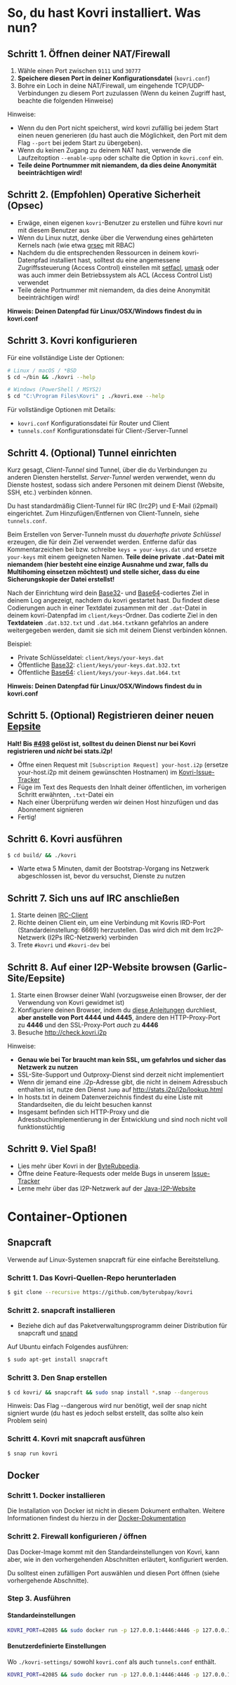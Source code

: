 # So, du hast Kovri installiert. Was nun?

## Schritt 1. Öffnen deiner NAT/Firewall
1. Wähle einen Port zwischen ```9111``` und ```30777```
2. **Speichere diesen Port in deiner Konfigurationsdatei** (`kovri.conf`)
3. Bohre ein Loch in deine NAT/Firewall, um eingehende TCP/UDP-Verbindungen zu diesem Port zuzulassen (Wenn du keinen Zugriff hast, beachte die folgenden Hinweise)

Hinweise:

- Wenn du den Port nicht speicherst, wird kovri zufällig bei jedem Start einen neuen generieren (du hast auch die Möglichkeit, den Port mit dem Flag `--port` bei jedem Start zu übergeben).
- Wenn du keinen Zugang zu deinem NAT hast, verwende die Laufzeitoption `--enable-upnp` oder schalte die Option in `kovri.conf` ein.
- **Teile deine Portnummer mit niemandem, da dies deine Anonymität beeinträchtigen wird!**

## Schritt 2. (Empfohlen) Operative Sicherheit (Opsec)

- Erwäge, einen eigenen `kovri`-Benutzer zu erstellen und führe kovri nur mit diesem Benutzer aus
- Wenn du Linux nutzt, denke über die Verwendung eines gehärteten Kernels nach (wie etwa [grsec](https://en.wikibooks.org/wiki/Grsecurity) mit RBAC)
- Nachdem du die entsprechenden Ressourcen in deinem kovri-Datenpfad installiert hast, solltest du eine angemessene Zugriffssteuerung (Access Control) einstellen mit [setfacl](https://linux.die.net/man/1/setfacl), [umask](https://en.wikipedia.org/wiki/Umask) oder was auch immer dein Betriebssystem als ACL (Access Control List) verwendet
- Teile deine Portnummer mit niemandem, da dies deine Anonymität beeinträchtigen wird!

**Hinweis: Deinen Datenpfad für Linux/OSX/Windows findest du in kovri.conf**

## Schritt 3. Kovri konfigurieren

Für eine vollständige Liste der Optionen:

```bash
# Linux / macOS / *BSD
$ cd ~/bin && ./kovri --help
```

```bash
# Windows (PowerShell / MSYS2)
$ cd "C:\Program Files\Kovri" ; ./kovri.exe --help
```

Für vollständige Optionen mit Details:

- `kovri.conf` Konfigurationsdatei für Router und Client
- `tunnels.conf` Konfigurationsdatei für Client-/Server-Tunnel

## Schritt 4. (Optional) Tunnel einrichten

Kurz gesagt, *Client-Tunnel* sind Tunnel, über die du Verbindungen zu anderen Diensten herstellst. *Server-Tunnel* werden verwendet, wenn du Dienste hostest, sodass sich andere Personen mit deinem Dienst (Website, SSH, etc.) verbinden können.

Du hast standardmäßig Client-Tunnel für IRC (Irc2P) und E-Mail (i2pmail) eingerichtet. Zum Hinzufügen/Entfernen von Client-Tunneln, siehe `tunnels.conf`.

Beim Erstellen von Server-Tunneln musst du *dauerhafte private Schlüssel* erzeugen, die für dein Ziel verwendet werden. Entferne dafür das Kommentarzeichen bei bzw. schreibe `keys = your-keys.dat` und ersetze `your-keys` mit einem geeigneten Namen. **Teile deine private `.dat`-Datei mit niemandem (hier besteht eine einzige Ausnahme und zwar, falls du Multihoming einsetzen möchtest) und stelle sicher, dass du eine Sicherungskopie der Datei erstellst!**

Nach der Einrichtung wird dein [Base32](https://getmonero.org/resources/moneropedia/base32-address)- und [Base64](https://getmonero.org/resources/moneropedia/base64-address)-codiertes Ziel in deinem Log angezeigt, nachdem du kovri gestartet hast. Du findest diese Codierungen auch in einer Textdatei zusammen mit der `.dat`-Datei in deinem kovri-Datenpfad im `client/keys`-Ordner. Das codierte Ziel in den **Textdateien** `.dat.b32.txt` und `.dat.b64.txt`kann gefahrlos an andere weitergegeben werden, damit sie sich mit deinem Dienst verbinden können.

Beispiel:

- Private Schlüsseldatei: `client/keys/your-keys.dat`
- Öffentliche [Base32](https://getmonero.org/resources/moneropedia/base32-address): `client/keys/your-keys.dat.b32.txt`
- Öffentliche [Base64](https://getmonero.org/resources/moneropedia/base64-address): `client/keys/your-keys.dat.b64.txt`

**Hinweis: Deinen Datenpfad für Linux/OSX/Windows findest du in kovri.conf**

## Schritt 5. (Optional) Registrieren deiner neuen [Eepsite](https://getmonero.org/resources/moneropedia/eepsite)

**Halt! Bis [#498](https://github.com/byterubpay/kovri/issues/498) gelöst ist, solltest du deinen Dienst nur bei Kovri registrieren und *nicht* bei stats.i2p!**

- Öffne einen Request mit `[Subscription Request] your-host.i2p` (ersetze your-host.i2p mit deinem gewünschten Hostnamen) im [Kovri-Issue-Tracker](https://github.com/byterubpay/kovri/issues)
- Füge im Text des Requests den Inhalt deiner öffentlichen, im vorherigen Schritt erwähnten, `.txt`-Datei ein
- Nach einer Überprüfung werden wir deinen Host hinzufügen und das Abonnement signieren
- Fertig!

## Schritt 6. Kovri ausführen
```bash
$ cd build/ && ./kovri
```
- Warte etwa 5 Minuten, damit der Bootstrap-Vorgang ins Netzwerk abgeschlossen ist, bevor du versuchst, Dienste zu nutzen

## Schritt 7. Sich uns auf IRC anschließen
1. Starte deinen [IRC-Client](https://en.wikipedia.org/wiki/List_of_IRC_clients)
2. Richte deinen Client ein, um eine Verbindung mit Kovris IRD-Port (Standardeinstellung: 6669) herzustellen. Das wird dich mit dem Irc2P-Netzwerk (I2Ps IRC-Netzwerk) verbinden
3. Trete `#kovri` und `#kovri-dev` bei

## Schritt 8. Auf einer I2P-Website browsen (Garlic-Site/Eepsite)
1. Starte einen Browser deiner Wahl (vorzugsweise einen Browser, der der Verwendung von Kovri gewidmet ist)
2. Konfiguriere deinen Browser, indem du [diese Anleitungen](https://geti2p.net/de/about/browser-config) durchliest, **aber anstelle von Port 4444 und 4445**, ändere den HTTP-Proxy-Port zu **4446** und den SSL-Proxy-Port *auch* zu **4446**
3. Besuche http://check.kovri.i2p

Hinweise:

- **Genau wie bei Tor braucht man kein SSL, um gefahrlos und sicher das Netzwerk zu nutzen**
- SSL-Site-Support und Outproxy-Dienst sind derzeit nicht implementiert
- Wenn dir jemand eine .i2p-Adresse gibt, die nicht in deinem Adressbuch enthalten ist, nutze den Dienst `Jump` auf http://stats.i2p/i2p/lookup.html
- In hosts.txt in deinem Datenverzeichnis findest du eine Liste mit Standardseiten, die du leicht besuchen kannst
- Insgesamt befinden sich HTTP-Proxy und die Adressbuchimplementierung in der Entwicklung und sind noch nicht voll funktionstüchtig

## Schritt 9. Viel Spaß!
- Lies mehr über Kovri in der [ByteRubpedia](https://getmonero.org/resources/moneropedia/kovri).
- Öffne deine Feature-Requests oder melde Bugs in unserem [Issue-Tracker](https://github.com/byterubpay/kovri/issues)
- Lerne mehr über das I2P-Netzwerk auf der [Java-I2P-Website](https://geti2p.net/en/docs)

# Container-Optionen

## Snapcraft

Verwende auf Linux-Systemen snapcraft für eine einfache Bereitstellung.

### Schritt 1. Das Kovri-Quellen-Repo herunterladen

```bash
$ git clone --recursive https://github.com/byterubpay/kovri
```

### Schritt 2. snapcraft installieren

- Beziehe dich auf das Paketverwaltungsprogramm deiner Distribution für snapcraft und [snapd](https://snapcraft.io/docs/core/install)

Auf Ubuntu einfach Folgendes ausführen:
```bash
$ sudo apt-get install snapcraft
```

### Schritt 3. Den Snap erstellen

```bash
$ cd kovri/ && snapcraft && sudo snap install *.snap --dangerous
```
Hinweis: Das Flag --dangerous wird nur benötigt, weil der snap nicht signiert wurde (du hast es jedoch selbst erstellt, das sollte also kein Problem sein)

### Schritt 4. Kovri mit snapcraft ausführen

```bash
$ snap run kovri
```

## Docker

### Schritt 1. Docker installieren
Die Installation von Docker ist nicht in diesem Dokument enthalten. Weitere Informationen findest du hierzu in der [Docker-Dokumentation](https://docs.docker.com/engine/installation/)

### Schritt 2. Firewall konfigurieren / öffnen

Das Docker-Image kommt mit den Standardeinstellungen von Kovri, kann aber, wie in den vorhergehenden Abschnitten erläutert, konfiguriert werden.

Du solltest einen zufälligen Port auswählen und diesen Port öffnen (siehe vorhergehende Abschnitte).

### Step 3. Ausführen

#### Standardeinstellungen
```bash
KOVRI_PORT=42085 && sudo docker run -p 127.0.0.1:4446:4446 -p 127.0.0.1:6669:6669 -p $KOVRI_PORT --env KOVRI_PORT=$KOVRI_PORT geti2p/kovri
```

#### Benutzerdefinierte Einstellungen
Wo `./kovri-settings/` sowohl `kovri.conf` als auch `tunnels.conf` enthält.
```bash
KOVRI_PORT=42085 && sudo docker run -p 127.0.0.1:4446:4446 -p 127.0.0.1:6669:6669 -p $KOVRI_PORT --env KOVRI_PORT=$KOVRI_PORT -v kovri-settings:/home/kovri/.kovri/config:ro geti2p/kovri
```
